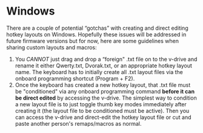 # Windows

There are a couple of potential “gotchas” with creating and direct editing hotkey layouts on 
Windows. Hopefully these issues will be addressed in future firmware versions but
for now, here are some guidelines when sharing custom layouts and macros:

1. You *CANNOT* just drag and drop a “foreign" .txt file on to the v-drive and rename it either
Qwerty.txt, Dvorak.txt, or an appropriate hotkey layout name. The keyboard has to initially
create all .txt layout files via the onboard programming shortcut (Program + F2).
2. Once the keyboard has created a new hotkey layout, that .txt file must be "conditioned" via
any onboard programming command **before it can be direct edited** by accessing the v-drive. The
simplest way to condition a new layout file is to just toggle thumb key modes immediately
after creating it (the layout file to be conditioned must be active). Then you can access the
v-drive and direct-edit the hotkey layout file or cut and paste another person's remaps/macros
as normal.
